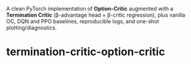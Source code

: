 A clean PyTorch implementation of **Option-Critic** augmented with a **Termination Critic** (β-advantage head + β-critic regression), plus vanilla OC, DQN and PPO baselines, reproducible logs, and one-shot plotting/diagnostics.
# termination-critic-option-critic
